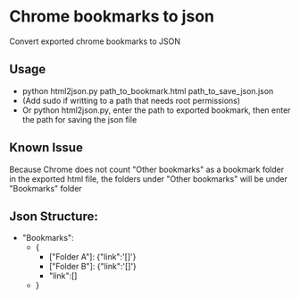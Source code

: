 # Chrome bookmarks to json
Convert exported chrome bookmarks to JSON

## Usage
  * python html2json.py path_to_bookmark.html path_to_save_json.json
  * (Add sudo if writting to a path that needs root permissions)
  * Or python html2json.py, enter the path to exported bookmark, then enter the path for saving the json file
  
## Known Issue
  Because Chrome does not count "Other bookmarks" as a bookmark folder in the exported html file, the folders under "Other bookmarks" will be under "Bookmarks" folder
  
## Json Structure:
  * "Bookmarks":
      * {
          * \["Folder A"]: {"link":'[]'}
          * \["Folder B"]: {"link":'[]'}
          * "link":[]
      * }
